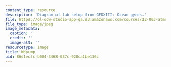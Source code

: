 ```yaml
---
content_type: resource
description: 'Diagram of lab setup from GFDXIII: Ocean gyres.'
file: https://ol-ocw-studio-app-qa.s3.amazonaws.com/courses/12-003-atmosphere-ocean-and-climate-dynamics-fall-2008/86d1ecfcb0043468037c928ca1be136c_Wdpump.jpg
file_type: image/jpeg
image_metadata:
  caption: ''
  credit: ''
  image-alt: ''
resourcetype: Image
title: Wdpump
uid: 86d1ecfc-b004-3468-037c-928ca1be136c
---
```

